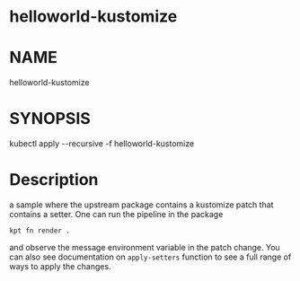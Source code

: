 helloworld-kustomize
==================================================

# NAME

  helloworld-kustomize

# SYNOPSIS

  kubectl apply --recursive -f helloworld-kustomize

# Description

a sample where the upstream package contains a kustomize patch that contains a setter.  One can run the pipeline in the package
```
kpt fn render .
```
and observe the message environment variable in the patch change.  You can also see documentation on `apply-setters` function to see a full range
of ways to apply the changes.